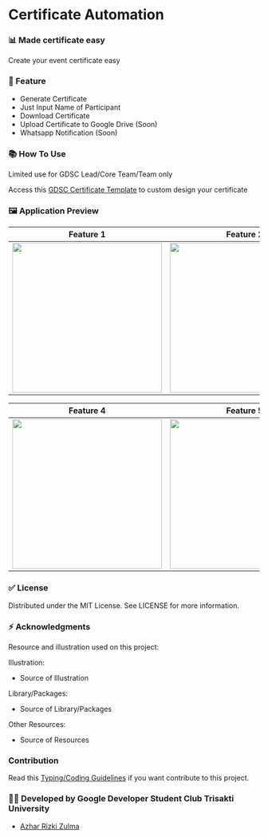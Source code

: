 # Certificate Automation

### 📊 Made certificate easy
Create your event certificate easy

### 📱 Feature 
- Generate Certificate
- Just Input Name of Participant
- Download Certificate
- Upload Certificate to Google Drive (Soon)
- Whatsapp Notification (Soon)

### 📚 How To Use
Limited use for GDSC Lead/Core Team/Team only

Access this [GDSC Certificate Template](https://s.zulma.id/Certificate-Template) to custom design your certificate

### 🖼️ Application Preview
Feature 1 | Feature 2 | Feature 3 | 
:----------:|:----------:|:----------:|
<img src="" width=300/>|<img src="" width=300/>|<img src="" width=300/>|

Feature 4 | Feature 5 | Feature 6 |
:----------:|:----------:|:----------:|
<img src="" width=300/>|<img src="" width=300/>|<img src="" width=300/>|

### ✅ License
Distributed under the MIT License. See LICENSE for more information.

### ⚡ Acknowledgments
Resource and illustration used on this project:

Illustration:
- Source of Illustration

Library/Packages:
- Source of Library/Packages

Other Resources:
- Source of Resources

### Contribution
Read this [Typing/Coding Guidelines](https://github.com/AzharRizky/Certificate-Automation/wiki/Coding-Guidelines) if you want contribute to this project.

### :man_technologist: Developed by Google Developer Student Club Trisakti University
- [Azhar Rizki Zulma](https://zulma.id)
